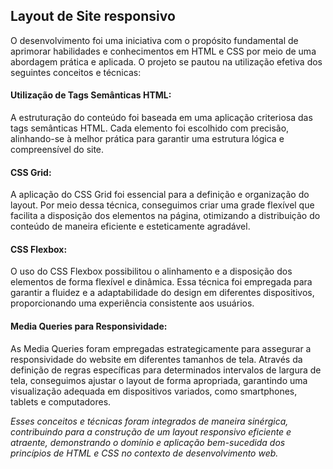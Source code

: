 ## Layout de Site responsivo

O desenvolvimento foi uma iniciativa com o propósito fundamental de aprimorar habilidades e conhecimentos em HTML e CSS por meio de uma abordagem prática e aplicada. O projeto se pautou na utilização efetiva dos seguintes conceitos e técnicas:

#### Utilização de Tags Semânticas HTML: 
A estruturação do conteúdo foi baseada em uma aplicação criteriosa das tags semânticas HTML. Cada elemento foi escolhido com precisão, alinhando-se à melhor prática para garantir uma estrutura lógica e compreensível do site.

#### CSS Grid:
A aplicação do CSS Grid foi essencial para a definição e organização do layout. Por meio dessa técnica, conseguimos criar uma grade flexível que facilita a disposição dos elementos na página, otimizando a distribuição do conteúdo de maneira eficiente e esteticamente agradável.

#### CSS Flexbox:
O uso do CSS Flexbox possibilitou o alinhamento e a disposição dos elementos de forma flexível e dinâmica. Essa técnica foi empregada para garantir a fluidez e a adaptabilidade do design em diferentes dispositivos, proporcionando uma experiência consistente aos usuários.

#### Media Queries para Responsividade:
As Media Queries foram empregadas estrategicamente para assegurar a responsividade do website em diferentes tamanhos de tela. Através da definição de regras específicas para determinados intervalos de largura de tela, conseguimos ajustar o layout de forma apropriada, garantindo uma visualização adequada em dispositivos variados, como smartphones, tablets e computadores.

*Esses conceitos e técnicas foram integrados de maneira sinérgica, contribuindo para a construção de um layout responsivo eficiente e atraente, demonstrando o domínio e aplicação bem-sucedida dos princípios de HTML e CSS no contexto de desenvolvimento web.*